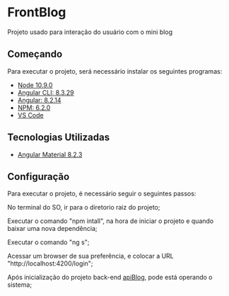 # FrontBlog

Projeto usado para interação do usuário com o mini blog

## Começando

Para executar o projeto, será necessário instalar os seguintes programas:

- [Node 10.9.0](https://nodejs.org/en/)
- [Angular CLI: 8.3.29](https://angular.io/cli)
- [Angular: 8.2.14](https://angular.io/)
- [NPM: 6.2.0](https://www.npmjs.com/)
- [VS Code](https://code.visualstudio.com/)

## Tecnologias Utilizadas

- [Angular Material 8.2.3](https://v8.material.angular.io/)

## Configuração

Para executar o projeto, é necessário seguir o seguintes passos:

No terminal do SO, ir para o diretorio raiz do projeto;

Executar o comando "npm intall", na hora de iniciar o projeto e quando baixar uma nova dependência;

Executar o comando "ng s";

Acessar um browser de sua preferência, e colocar a URL "http://localhost:4200/login";

Após inicialização do projeto back-end [apiBlog](https://github.com/paulojunior97/apiblog), pode está operando o sistema;
